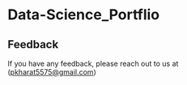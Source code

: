 # Data-Science_Portflio

## Feedback

If you have any feedback, please reach out to us at (pkharat5575@gmail.com)
